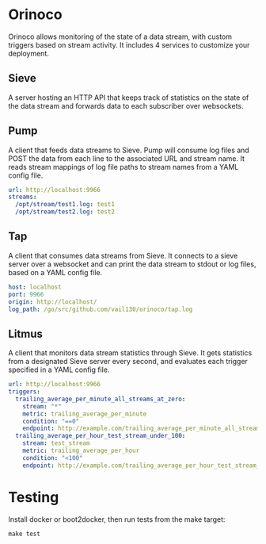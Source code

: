 # Orinoco
Orinoco allows monitoring of the state of a data stream, with
custom triggers based on stream activity. It includes 4 services to
customize your deployment.

## Sieve
A server hosting an HTTP API that keeps track of statistics on the state of
the data stream and forwards data to each subscriber over websockets.

## Pump
A client that feeds data streams to Sieve. Pump will consume log files and POST
the data from each line to the associated URL and stream name. It reads
stream mappings of log file paths to stream names from a YAML config file.

```yaml
url: http://localhost:9966
streams:
  /opt/stream/test1.log: test1
  /opt/stream/test2.log: test2
```

## Tap
A client that consumes data streams from Sieve. It connects to a sieve server
over a websocket and can print the data stream to stdout or log files, based
on a YAML config file.

```yaml
host: localhost
port: 9966
origin: http://localhost/
log_path: /go/src/github.com/vail130/orinoco/tap.log
```

## Litmus
A client that monitors data stream statistics through Sieve. It gets
statistics from a designated Sieve server every second, and evaluates each
trigger specified in a YAML config file.

```yaml
url: http://localhost:9966
triggers:
  trailing_average_per_minute_all_streams_at_zero:
    stream: "*"
    metric: trailing_average_per_minute
    condition: "==0"
    endpoint: http://example.com/trailing_average_per_minute_all_streams_at_zero
  trailing_average_per_hour_test_stream_under_100:
    stream: test_stream
    metric: trailing_average_per_hour
    condition: "<100"
    endpoint: http://example.com/trailing_average_per_hour_test_stream_under_100
```

# Testing
Install docker or boot2docker, then run tests from the make target:

`make test`
